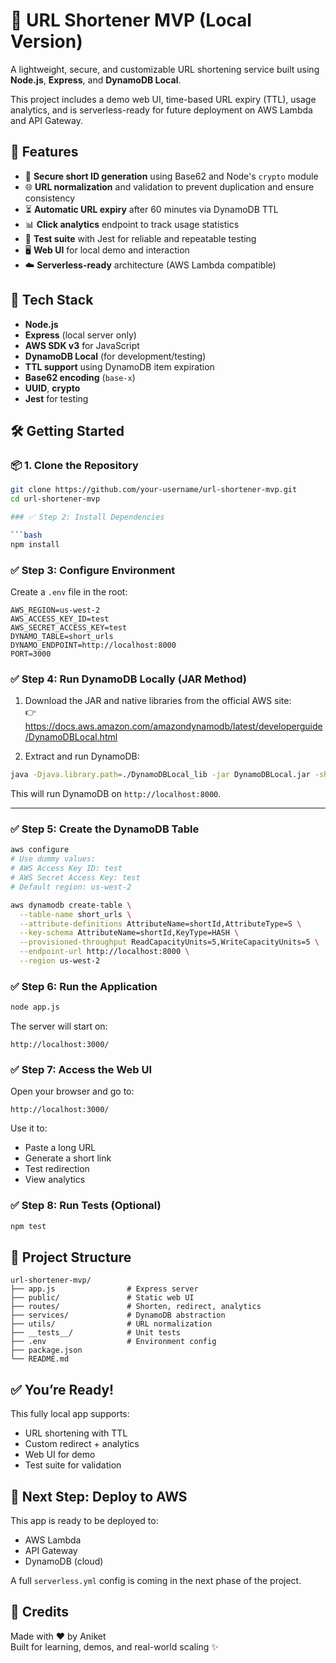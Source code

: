 # 🔗 URL Shortener MVP (Local Version)

A lightweight, secure, and customizable URL shortening service built using **Node.js**, **Express**, and **DynamoDB Local**.

This project includes a demo web UI, time-based URL expiry (TTL), usage analytics, and is serverless-ready for future deployment on AWS Lambda and API Gateway.


## 🚀 Features

- 🔐 **Secure short ID generation** using Base62 and Node's `crypto` module
- 🌐 **URL normalization** and validation to prevent duplication and ensure consistency
- ⏳ **Automatic URL expiry** after 60 minutes via DynamoDB TTL
- 📊 **Click analytics** endpoint to track usage statistics
- 🧪 **Test suite** with Jest for reliable and repeatable testing
- 🖥️ **Web UI** for local demo and interaction
- ☁️ **Serverless-ready** architecture (AWS Lambda compatible)


## 🧰 Tech Stack

- **Node.js**
- **Express** (local server only)
- **AWS SDK v3** for JavaScript
- **DynamoDB Local** (for development/testing)
- **TTL support** using DynamoDB item expiration
- **Base62 encoding** (`base-x`)
- **UUID**, **crypto**
- **Jest** for testing


## 🛠️ Getting Started

### 📦 1. Clone the Repository

```bash
git clone https://github.com/your-username/url-shortener-mvp.git
cd url-shortener-mvp

### ✅ Step 2: Install Dependencies

```bash
npm install
```


### ✅ Step 3: Configure Environment

Create a `.env` file in the root:

```env
AWS_REGION=us-west-2
AWS_ACCESS_KEY_ID=test
AWS_SECRET_ACCESS_KEY=test
DYNAMO_TABLE=short_urls
DYNAMO_ENDPOINT=http://localhost:8000
PORT=3000
```


### ✅ Step 4: Run DynamoDB Locally (JAR Method)

1. Download the JAR and native libraries from the official AWS site:  
   👉 https://docs.aws.amazon.com/amazondynamodb/latest/developerguide/DynamoDBLocal.html

2. Extract and run DynamoDB:

```bash
java -Djava.library.path=./DynamoDBLocal_lib -jar DynamoDBLocal.jar -sharedDb -port 8000
```

This will run DynamoDB on `http://localhost:8000`.

---

### ✅ Step 5: Create the DynamoDB Table

```bash
aws configure
# Use dummy values:
# AWS Access Key ID: test
# AWS Secret Access Key: test
# Default region: us-west-2

aws dynamodb create-table \
  --table-name short_urls \
  --attribute-definitions AttributeName=shortId,AttributeType=S \
  --key-schema AttributeName=shortId,KeyType=HASH \
  --provisioned-throughput ReadCapacityUnits=5,WriteCapacityUnits=5 \
  --endpoint-url http://localhost:8000 \
  --region us-west-2
```

### ✅ Step 6: Run the Application

```bash
node app.js
```

The server will start on:
```
http://localhost:3000/
```

### ✅ Step 7: Access the Web UI

Open your browser and go to:
```
http://localhost:3000/
```

Use it to:
- Paste a long URL
- Generate a short link
- Test redirection
- View analytics


### ✅ Step 8: Run Tests (Optional)

```bash
npm test
```


## 📌 Project Structure

```
url-shortener-mvp/
├── app.js                # Express server
├── public/               # Static web UI
├── routes/               # Shorten, redirect, analytics
├── services/             # DynamoDB abstraction
├── utils/                # URL normalization
├── __tests__/            # Unit tests
├── .env                  # Environment config
├── package.json
└── README.md
```


## ✅ You’re Ready!

This fully local app supports:
- URL shortening with TTL
- Custom redirect + analytics
- Web UI for demo
- Test suite for validation


## 🧭 Next Step: Deploy to AWS

This app is ready to be deployed to:
- AWS Lambda
- API Gateway
- DynamoDB (cloud)

A full `serverless.yml` config is coming in the next phase of the project.


## 🙌 Credits

Made with ❤️ by Aniket  
Built for learning, demos, and real-world scaling ✨
```
